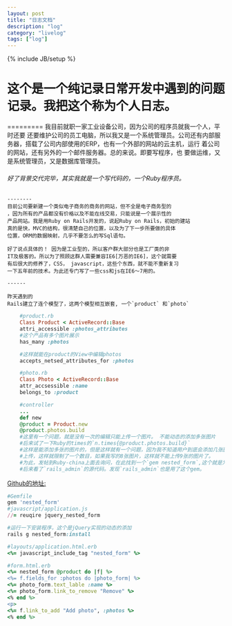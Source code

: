 ```yaml
---
layout: post
title: "日志文档"
description: "log"
category: "livelog"
tags: ["log"]
---
```

{% include JB/setup %}

# 这个是一个纯记录日常开发中遇到的问题记录。我把这个称为个人日志。
=========
	我目前就职一家工业设备公司，因为公司的程序员就我一个人，平时还要
	还要维护公司的员工电脑，所以我又是一个系统管理员。公司还有内部服
	务器，搭载了公司内部使用的ERP，也有一个外部的网站的云主机，运行
	着公司的网站，还有另外的一个邮件服务器。总的来说。即要写程序，也
	要做运维，又是系统管理员，又是数据库管理员。
###### 好了背景交代完毕，其实我就是一个写代码的，一个Ruby程序员。
	--------
	目前公司要新建一个类似电子商务的商务的网站，但不全是电子商务型的
	，因为所有的产品都没有价格以及不能在线交易，只能说是一个展示性的
	产品网站。我是用Ruby on Rails开发的，说起Ruby on Rails，初始的建站
	真的是快，MVC的结构，很清楚自己的位置，以及为了下一步所要做的具体
	位置，ORM的数据映射，几乎不要怎么的写Sql语句。

	好了说点具体的！ 因为是工业型的，所以客户群大部分也是工厂类的非
	IT及极客的。所以为了照顾这群人需要兼容IE6[万恶的IE6]，这个就需要
	有后很大的修养了，CSS， javascript，这些个东西，就不能不重新复习
	一下五年前的技术。为此还专门写了一些css和js在IE6～7用的。

	------

	昨天遇到的
	Rails建立了连个模型了，这两个模型相互嵌套, 一个`product` 和`photo`
	
```ruby
	#product.rb
	Class Product < ActiveRecord::Base
	attri_accessible :photos_attributes
	#这个产品有多个图片展示
	has_many :photos

	#这样就能在product的View中编辑photos
	accepts_netsed_attributes_for :photos

	#photo.rb
	Class Photo < ActiveRecord::Base
	attr_accsessible :name
	belongs_to :product

	#controller
	...
	def new
	@product = Product.new
	@product.photos.build
	#这里有一个问题，就是没有一次的编辑只能上传一个图片。 不能动态的添加多张图片
	#后来试了一下Ruby的times的`n.times{@product.photos.build}`
	#这样是能添加多张的图片的，但是这样就有一个问题，因为我不知道用户到底会添加几张图片进行
	#上传，这样就限制了一个数目，如果我写的8张图片，这样就不能上传9张的图片了。
	#为此，发帖到Ruby-china上面去询问，在此找到一个`gem nested_form`,这个就是为嵌套表单用的。
	#后来看了`rails_admin`的源代码。发现`rails_admin`也是用了这个gem。
```
[Github的地址:](http://github.com/ryanb/nested_form)

```ruby
#Gemfile
gem 'nested_form'
#javascript/application.js
//= reuqire jquery_nested_form

#运行一下安装程序，这个是jQuery实现的动态的添加
rails g nested_form:install

#layouts/application.html.erb
<%= javascript_include_tag "nested_form" %>

#form.html.erb
<%= nested_form @product do |f| %>
<%= f.fields_for :photos do |photo_form| %>
<%= photo_form.text_lable :name %>
<%= photo_form.link_to_remove "Remove" %>
<% end %>
<p>
<%= f.link_to_add "Add photo", :photos %>
<% end %>
